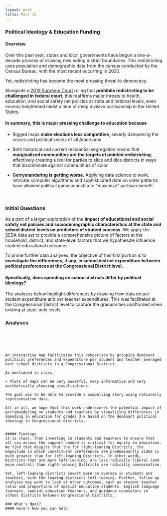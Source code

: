 ```yaml
---
layout: post
title: Part II
---
```


### Political Ideology & Education Funding

#### Overview

Over this past year, states and local governments have begun a one-a-decade process of drawing new voting district boundaries. This redistricting uses population and demographic data from the census conducted by the Census Bureau, with the most recent occurring in 2020.

Yet, redistricting has become the most pressing threat to democracy. 

Alongside a [2019 Supreme Court](https://www.brennancenter.org/our-work/court-cases/rucho-v-common-cause)  ruling that
**prohibits redistricting to be challenged in federal court**, this reaffirms major threats to health, education, and social safety net policies at state and national levels, even moreso heightened midst a time of deep divisive partisanship in the United States.


#### In summary, this is major pressing challenge to education because
- Rigged maps **make elections less competitive**, severly dampening the voices and political voices of all Americans

- Both historical and current residential segregation means that **marginalized communities are the targets of pointed redistricting**; effectively creating a tool for parties to slice and dice districts in ways that discriminate against communities of color

- **Gerrymandering is getting worse.** Applying data science to work, intricate computer algorithms and sophisticated date on voter patterns have allowed political gamesmanship to "maximize" partisan benefit

<br>

### Initial Questions

As a part of a larger exploration of the **impact of educational and social safety net policies and sociodemographic characteristics at the state and school district levels on predictors of student success**. We apply the SEDA data set to provide a comprehensive picture of factors at the household, district, and state-level factors that we hypothesize influence student educational outcomes.

To prime further data analyses, the objective of this first portion is to **investigate the differences, if any, in school district expenditure between political preferences at the Congressional District level.**

#### Specifically, does spending on school districts differ by political ideology?

The analyses below highlight differences by drawing from data on per student expenditure and per teacher expenditures. This was facilitated at the Congressional District level to capture the granularities unafforded when looking at state-only levels.

### Analyses

```





An interactive map facilitates this comparison by grouping dominant political preferences and expenditure per student and teacher averaged over school districts in a Congressional District. 

As mentioned in class, 

> Plots of maps can be very powerful, very informative and very aesthetically pleasing visualizations.

The goal was to be able to provide a compelling story using nationally representative data. 

All in all, we hope that this work underscores the potential impact of gerrymandering on students and teachers by visualizing differences in spending in education for grades 3-8 based on the dominant political ideology in Congressional districts.


##### Findings
It is clear, that investing in students and teachers to ensure that all can access the support needed is critical for equity in education. We find that despite that the for right-leaning Districts, the magnitude in which constituent preferences are predominantly sided is much greater than for left-leaning Districts. In other words, Districts that are more left-leaning, are less radically liberal (and more neutral) than right-leaning Districts are radically conservative.

Yet, left-leaning districts invest more on average in students and teachers, with the leading Districts left-leaning. Further, follow up analyses may want to look at other outcomes, such as student teacher ratio and proportions of special education students, English language learners, special education teachers, and guidance counselors in school districts between Congressional Districts.

### What's Next?
#### Here's how you can help


